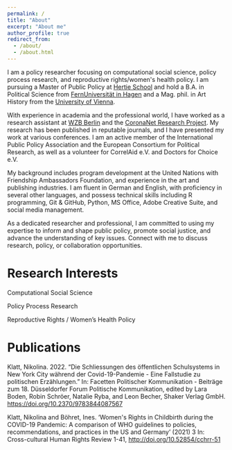 ```yaml
---
permalink: /
title: "About"
excerpt: "About me"
author_profile: true
redirect_from: 
  - /about/
  - /about.html
---
```


I am a policy researcher focusing on computational social science, policy process research, and reproductive rights/women's health policy. I am pursuing a Master of Public Policy at [Hertie School](https://www.hertie-school.org/en/) and hold a B.A. in Political Science from [FernUniversität in Hagen](https://www.fernuni-hagen.de/KSW/portale/bapvs/) and a Mag. phil. in Art History from the [University of Vienna](https://kunstgeschichte.univie.ac.at/en/).

With experience in academia and the professional world, I have worked as a research assistant at [WZB Berlin](https://wzb.eu/en/research/dynamics-of-political-systems/transformations-of-democracy) and the [CoronaNet Research Project](https://www.coronanet-project.org/). My research has been published in reputable journals, and I have presented my work at various conferences. I am an active member of the International Public Policy Association and the European Consortium for Political Research, as well as a volunteer for CorrelAid e.V. and Doctors for Choice e.V.

My background includes program development at the United Nations with Friendship Ambassadors Foundation, and experience in the art and publishing industries. I am fluent in German and English, with proficiency in several other languages, and possess technical skills including R programming, Git & GitHub, Python, MS Office, Adobe Creative Suite, and social media management.

As a dedicated researcher and professional, I am committed to using my expertise to inform and shape public policy, promote social justice, and advance the understanding of key issues. Connect with me to discuss research, policy, or collaboration opportunities.

Research Interests
======
Computational Social Science

Policy Process Research

Reproductive Rights / Women’s Health Policy

Publications
======
Klatt, Nikolina. 2022. “Die Schliessungen des öffentlichen Schulsystems in New York City während der Covid-19-Pandemie - Eine Fallstudie zu politischen Erzählungen.” In: Facetten Politischer Kommunikation - Beiträge zum 18. Düsseldorfer Forum Politische Kommunikation, edited by Lara Boden, Robin Schröer, Natalie Ryba, and Leon Becher,  Shaker Verlag GmbH. https://doi.org/10.2370/9783844087567

Klatt, Nikolina and Böhret, Ines. ‘Women's Rights in Childbirth during the COVID-19 Pandemic: A comparison of WHO guidelines to policies, recommendations, and practices in the US and Germany’ (2021) 3 In: Cross-cultural Human Rights Review 1-41, http://doi.org/10.52854/cchrr-51

